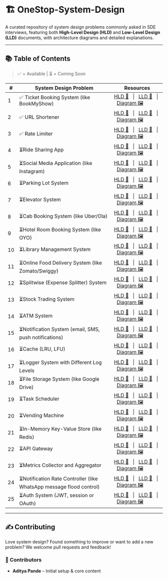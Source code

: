 # 🏗️ OneStop-System-Design

A curated repository of system design problems commonly asked in SDE interviews, featuring both **High-Level Design (HLD)** and **Low-Level Design (LLD)** documents, with architecture diagrams and detailed explanations.

---

## 📚 Table of Contents
> ✅ = Available | ⏳ = Coming Soon

| #  | System Design Problem           | Resources |
|----|----------------------------------|-----------|
| 1  | ✅ Ticket Booking System (like BookMyShow)            | [HLD 📘](./01_Ticket_Booking_System/HLD.md) &nbsp; &#124; &nbsp; [LLD 📙](./01_Ticket_Booking_System/LLD.md) &nbsp; &#124; &nbsp; [Diagram 🖼️](./01_Ticket_Booking_System/diagram.png) |
| 2  | ✅ URL Shortener                    | [HLD 📘](./02_URL_Shortener/HLD.md) &nbsp; &#124; &nbsp; [LLD 📙](./02_URL_Shortener/LLD.md) &nbsp; &#124; &nbsp; [Diagram 🖼️](./02_URL_Shortener/diagram.png) |
| 3  | ✅ Rate Limiter                     | [HLD 📘](./03_Rate_Limiter/HLD.md) &nbsp; &#124; &nbsp; [LLD 📙](./03_Rate_Limiter/LLD.md) &nbsp; &#124; &nbsp; [Diagram 🖼️](./03_Rate_Limiter/diagram.png) |
| 4  | ⏳Ride Sharing App                 | [HLD 📘](./04_Ride_Sharing_App/HLD.md) &nbsp; &#124; &nbsp; [LLD 📙](./04_Ride_Sharing_App/LLD.md) &nbsp; &#124; &nbsp; [Diagram 🖼️](./04_Ride_Sharing_App/diagram.png) |
| 5 | ⏳Social Media Application (like Instagram) | [HLD 📘](./5_Social_Media_Application/HLD.md) &nbsp; &#124; &nbsp; [LLD 📙](./5_Social_Media_Application/LLD.md) &nbsp; &#124; &nbsp; [Diagram 🖼️](./5_Social_Media_Application/diagram.png) |
| 6  | ⏳Parking Lot System               | [HLD 📘](./06_Parking_Lot_System/HLD.md) &nbsp; &#124; &nbsp; [LLD 📙](./06_Parking_Lot_System/LLD.md) &nbsp; &#124; &nbsp; [Diagram 🖼️](./06_Parking_Lot_System/diagram.png) |
| 7  | ⏳Elevator System                  | [HLD 📘](./07_Elevator_System/HLD.md) &nbsp; &#124; &nbsp; [LLD 📙](./07_Elevator_System/LLD.md) &nbsp; &#124; &nbsp; [Diagram 🖼️](./07_Elevator_System/diagram.png) |
| 8  | ⏳Cab Booking System (like Uber/Ola) | [HLD 📘](./08_Cab_Booking_System/HLD.md) &nbsp; &#124; &nbsp; [LLD 📙](./08_Cab_Booking_System/LLD.md) &nbsp; &#124; &nbsp; [Diagram 🖼️](./08_Cab_Booking_System/diagram.png) |
| 9  | ⏳Hotel Room Booking System (like OYO) | [HLD 📘](./09_Hotel_Room_Booking_System/HLD.md) &nbsp; &#124; &nbsp; [LLD 📙](./09_Hotel_Room_Booking_System/LLD.md) &nbsp; &#124; &nbsp; [Diagram 🖼️](./09_Hotel_Room_Booking_System/diagram.png) |
| 10 | ⏳Library Management System        | [HLD 📘](./10_Library_Management_System/HLD.md) &nbsp; &#124; &nbsp; [LLD 📙](./10_Library_Management_System/LLD.md) &nbsp; &#124; &nbsp; [Diagram 🖼️](./10_Library_Management_System/diagram.png) |
| 11 | ⏳Online Food Delivery System (like Zomato/Swiggy) | [HLD 📘](./11_Online_Food_Delivery_System/HLD.md) &nbsp; &#124; &nbsp; [LLD 📙](./11_Online_Food_Delivery_System/LLD.md) &nbsp; &#124; &nbsp; [Diagram 🖼️](./11_Online_Food_Delivery_System/diagram.png) |
| 12 | ⏳Splitwise (Expense Splitter) System | [HLD 📘](./12_Splitwise_System/HLD.md) &nbsp; &#124; &nbsp; [LLD 📙](./12_Splitwise_System/LLD.md) &nbsp; &#124; &nbsp; [Diagram 🖼️](./12_Splitwise_System/diagram.png) |
| 13 | ⏳Stock Trading System             | [HLD 📘](./13_Stock_Trading_System/HLD.md) &nbsp; &#124; &nbsp; [LLD 📙](./13_Stock_Trading_System/LLD.md) &nbsp; &#124; &nbsp; [Diagram 🖼️](./13_Stock_Trading_System/diagram.png) |
| 14 | ⏳ATM System                       | [HLD 📘](./14_ATM_System/HLD.md) &nbsp; &#124; &nbsp; [LLD 📙](./14_ATM_System/LLD.md) &nbsp; &#124; &nbsp; [Diagram 🖼️](./14_ATM_System/diagram.png) |
| 15 | ⏳Notification System (email, SMS, push notifications) | [HLD 📘](./15_Notification_System/HLD.md) &nbsp; &#124; &nbsp; [LLD 📙](./15_Notification_System/LLD.md) &nbsp; &#124; &nbsp; [Diagram 🖼️](./15_Notification_System/diagram.png) |
| 16 | ⏳Cache (LRU, LFU)                 | [HLD 📘](./16_Cache/HLD.md) &nbsp; &#124; &nbsp; [LLD 📙](./16_Cache/LLD.md) &nbsp; &#124; &nbsp; [Diagram 🖼️](./16_Cache/diagram.png) |
| 17 | ⏳Logger System with Different Log Levels | [HLD 📘](./17_Logger_System/HLD.md) &nbsp; &#124; &nbsp; [LLD 📙](./17_Logger_System/LLD.md) &nbsp; &#124; &nbsp; [Diagram 🖼️](./17_Logger_System/diagram.png) |
| 18 | ⏳File Storage System (like Google Drive) | [HLD 📘](./18_File_Storage_System/HLD.md) &nbsp; &#124; &nbsp; [LLD 📙](./18_File_Storage_System/LLD.md) &nbsp; &#124; &nbsp; [Diagram 🖼️](./18_File_Storage_System/diagram.png) |
| 19 | ⏳Task Scheduler                   | [HLD 📘](./19_Task_Scheduler/HLD.md) &nbsp; &#124; &nbsp; [LLD 📙](./19_Task_Scheduler/LLD.md) &nbsp; &#124; &nbsp; [Diagram 🖼️](./19_Task_Scheduler/diagram.png) |
| 20 | ⏳Vending Machine                  | [HLD 📘](./20_Vending_Machine/HLD.md) &nbsp; &#124; &nbsp; [LLD 📙](./20_Vending_Machine/LLD.md) &nbsp; &#124; &nbsp; [Diagram 🖼️](./20_Vending_Machine/diagram.png) |
| 21 | ⏳In-Memory Key-Value Store (like Redis) | [HLD 📘](./21_In_Memory_Key_Value_Store/HLD.md) &nbsp; &#124; &nbsp; [LLD 📙](./21_In_Memory_Key_Value_Store/LLD.md) &nbsp; &#124; &nbsp; [Diagram 🖼️](./21_In_Memory_Key_Value_Store/diagram.png) |
| 22 | ⏳API Gateway                      | [HLD 📘](./22_API_Gateway/HLD.md) &nbsp; &#124; &nbsp; [LLD 📙](./22_API_Gateway/LLD.md) &nbsp; &#124; &nbsp; [Diagram 🖼️](./22_API_Gateway/diagram.png) |
| 23 | ⏳Metrics Collector and Aggregator | [HLD 📘](./23_Metrics_Collector/HLD.md) &nbsp; &#124; &nbsp; [LLD 📙](./23_Metrics_Collector/LLD.md) &nbsp; &#124; &nbsp; [Diagram 🖼️](./23_Metrics_Collector/diagram.png) |
| 24 | ⏳Notification Rate Controller (like WhatsApp message flood control) | [HLD 📘](./24_Notification_Rate_Controller/HLD.md) &nbsp; &#124; &nbsp; [LLD 📙](./24_Notification_Rate_Controller/LLD.md) &nbsp; &#124; &nbsp; [Diagram 🖼️](./24_Notification_Rate_Controller/diagram.png) |
| 25 | ⏳Auth System (JWT, session or OAuth) | [HLD 📘](./26_Auth_System/HLD.md) &nbsp; &#124; &nbsp; [LLD 📙](./26_Auth_System/LLD.md) &nbsp; &#124; &nbsp; [Diagram 🖼️](./26_Auth_System/diagram.png) |

---

## ✍️ Contributing
Love system design? Found something to improve or want to add a new problem?
We welcome pull requests and feedback!

### 🙌 Contributors

- **Aditya Pande** – Initial setup & core content